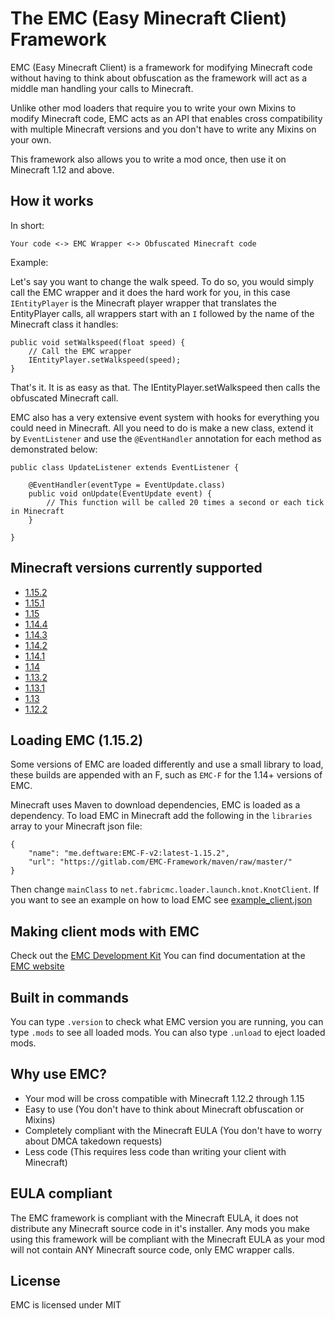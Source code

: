 The EMC (Easy Minecraft Client) Framework
===================

EMC (Easy Minecraft Client) is a framework for modifying Minecraft code without having to think about
obfuscation as the framework will act as a middle man handling your calls to Minecraft.

Unlike other mod loaders that require you to write your own Mixins to modify Minecraft code, EMC acts as an API that enables cross compatibility with multiple Minecraft
versions and you don't have to write any Mixins on your own.

This framework also allows you to write a mod once, then use it on Minecraft 1.12 and above.

How it works
-------------------

In short:

`Your code <-> EMC Wrapper <-> Obfuscated Minecraft code`

Example:

Let's say you want to change the walk speed. To do so, you would simply call the EMC wrapper and it does the hard work for you,
in this case `IEntityPlayer` is the Minecraft player wrapper that translates the EntityPlayer calls,
all wrappers start with an `I` followed by the name of the Minecraft class it handles:

```
public void setWalkspeed(float speed) {
	// Call the EMC wrapper
	IEntityPlayer.setWalkspeed(speed);
}
```

That's it. It is as easy as that. The IEntityPlayer.setWalkspeed then calls the obfuscated Minecraft call.

EMC also has a very extensive event system with hooks for everything you could need in Minecraft.
All you need to do is make a new class, extend it by `EventListener` and use the `@EventHandler` annotation for each method as 
demonstrated below:

```
public class UpdateListener extends EventListener {

    @EventHandler(eventType = EventUpdate.class)
    public void onUpdate(EventUpdate event) {
        // This function will be called 20 times a second or each tick in Minecraft
    }

}
```

Minecraft versions currently supported
-------------------

* [1.15.2](https://gitlab.com/EMC-Framework/EMC/tree/1.15.2)
* [1.15.1](https://gitlab.com/EMC-Framework/EMC/tree/1.15.1)
* [1.15](https://gitlab.com/EMC-Framework/EMC/tree/1.15)
* [1.14.4](https://gitlab.com/EMC-Framework/EMC/tree/1.14.4)
* [1.14.3](https://gitlab.com/EMC-Framework/EMC/tree/1.14.3)
* [1.14.2](https://gitlab.com/EMC-Framework/EMC/tree/1.14.2)
* [1.14.1](https://gitlab.com/EMC-Framework/EMC/tree/1.14.1)
* [1.14](https://gitlab.com/EMC-Framework/EMC/tree/1.14)
* [1.13.2](https://gitlab.com/EMC-Framework/EMC/tree/1.13.2)
* [1.13.1](https://gitlab.com/EMC-Framework/EMC/tree/1.13.1)
* [1.13](https://gitlab.com/EMC-Framework/EMC/tree/1.13)
* [1.12.2](https://gitlab.com/EMC-Framework/EMC/tree/1.12.2)

Loading EMC (1.15.2)
-------------------

Some versions of EMC are loaded differently and use a small library to load, these builds are appended with an F, such as `EMC-F` for the 1.14+ versions of EMC.

Minecraft uses Maven to download dependencies, EMC is loaded as a dependency. To load EMC in Minecraft add the following in the `libraries` array to your Minecraft json file:

```
{
	"name": "me.deftware:EMC-F-v2:latest-1.15.2",
	"url": "https://gitlab.com/EMC-Framework/maven/raw/master/"
}
```

Then change `mainClass` to `net.fabricmc.loader.launch.knot.KnotClient`. If you want to see an example on how to load EMC see [example_client.json](https://gitlab.com/EMC-Framework/EMC/blob/1.15.2/example_client.json)

Making client mods with EMC 
-------------------

Check out the [EMC Development Kit](https://gitlab.com/EMC-Framework/EDK)
You can find documentation at the [EMC website](https://emc-framework.gitlab.io/)

Built in commands
-------------------

You can type `.version` to check what EMC version you are running, you can type `.mods` to see all loaded mods.
You can also type `.unload` to eject loaded mods.

Why use EMC?
-------------------

* Your mod will be cross compatible with Minecraft 1.12.2 through 1.15
* Easy to use (You don't have to think about Minecraft obfuscation or Mixins)
* Completely compliant with the Minecraft EULA (You don't have to worry about DMCA takedown requests)
* Less code (This requires less code than writing your client with Minecraft)

EULA compliant
-------------------

The EMC framework is compliant with the Minecraft EULA, it does not distribute any Minecraft source code in it's installer.
Any mods you make using this framework will be compliant with the Minecraft EULA as your mod will not contain ANY
Minecraft source code, only EMC wrapper calls.

License
-------------------

EMC is licensed under MIT
